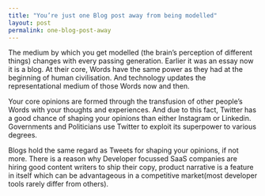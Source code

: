 ```yaml
---
title: "You’re just one Blog post away from being modelled"
layout: post  
permalink: one-blog-post-away
---
```


The medium by which you get modelled (the brain’s perception of different things) changes with every passing generation. Earlier it was an essay now it is a blog. 
At their core, Words have the same power as they had at the beginning of human civilisation. And technology updates the representational medium of those Words now and then. 

Your core opinions are formed through the transfusion of other people’s Words with your thoughts and experiences. And due to this fact, Twitter has a good chance of shaping your opinions than either Instagram or Linkedin. Governments and Politicians use Twitter to exploit its superpower to various degrees. 

Blogs hold the same regard as Tweets for shaping your opinions, if not more. There is a reason why Developer focussed SaaS companies are hiring good content writers to ship their copy, product narrative is a feature in itself which can be advantageous in a competitive market(most developer tools rarely differ from others). 
